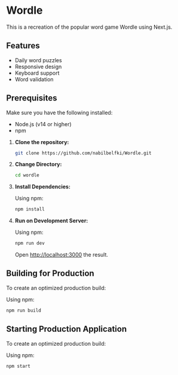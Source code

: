 # Wordle

This is a recreation of the popular word game Wordle using Next.js.

## Features

- Daily word puzzles
- Responsive design
- Keyboard support
- Word validation

## Prerequisites

Make sure you have the following installed:

- Node.js (v14 or higher)
- npm
1. **Clone the repository:**

    ```bash
    git clone https://github.com/nabilbelfki/Wordle.git
    ```

2. **Change Directory:**

    ```bash
    cd wordle
    ```

3. **Install Dependencies:**

    Using npm:
    ```bash
    npm install
    ```

4. **Run on Development Server:**

    Using npm:
    ```bash
    npm run dev
    ```

    Open [http://localhost:3000](http://localhost:300) the result.

## Building for Production

To create an optimized production build:

Using npm:
```bash
npm run build
```

## Starting Production Application

To create an optimized production build:

Using npm:
```bash
npm start
```